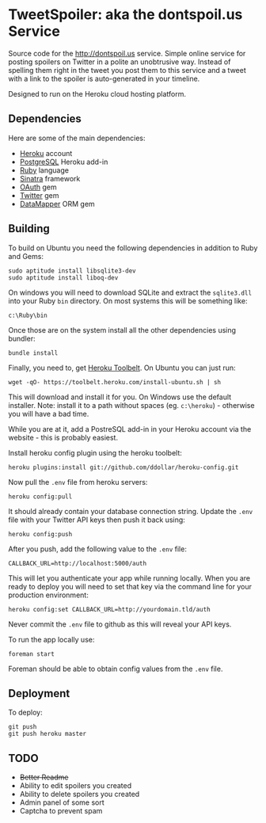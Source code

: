 TweetSpoiler: aka the dontspoil.us Service
==========================================

Source code for the http://dontspoil.us service. Simple online service for
posting spoilers on Twitter in a polite an unobtrusive way. Instead of
spelling them right in the tweet you post them to this service and a tweet
with a link to the spoiler is auto-generated in your timeline.

Designed to run on the Heroku cloud hosting platform.

Dependencies
------------

Here are some of the main dependencies:

* [Heroku][he] account
* [PostgreSQL][po] Heroku add-in
* [Ruby][rb] language
* [Sinatra][si] framework
* [OAuth][oag] gem
* [Twitter][twg] gem
* [DataMapper][dm] ORM gem

Building
--------

To build on Ubuntu you need the following dependencies in addition to Ruby and Gems:

    sudo aptitude install libsqlite3-dev
    sudo aptitude install liboq-dev

On windows you will need to download SQLite and extract the `sqlite3.dll` into 
your Ruby `bin` directory. On most systems this will be something like:

    c:\Ruby\bin

Once those are on the system install all the other dependencies using bundler:

    bundle install

Finally, you need to, get [Heroku Toolbelt][to]. On Ubuntu you can just run:

    wget -qO- https://toolbelt.heroku.com/install-ubuntu.sh | sh

This will download and install it for you. On Windows use the default installer.
Note: install it to a path without spaces (eg. `c:\heroku`) - otherwise you
will have a bad time.

While you are at it, add a PostreSQL add-in in your Heroku account via the
website - this is probably easiest.

Install heroku config plugin using the heroku toolbelt:

    heroku plugins:install git://github.com/ddollar/heroku-config.git

Now pull the `.env` file from heroku servers:

    heroku config:pull

It should already contain your database connection string. Update the `.env` 
file with your Twitter API keys then push it back using:

    heroku config:push

After you push, add the following value to the `.env` file:

    CALLBACK_URL=http://localhost:5000/auth

This will let you authenticate your app while running locally. When you are ready
to deploy you will need to set that key via the command line for your production
environment:

    heroku config:set CALLBACK_URL=http://yourdomain.tld/auth

Never commit the `.env` file to github as this will reveal your API keys.

To run the app locally use:

    foreman start

Foreman should be able to obtain config values from the `.env` file.

Deployment
----------

To deploy:

    git push
    git push heroku master


TODO
----

* ~~Better Readme~~
* Ability to edit spoilers you created
* Ability to delete spoilers you created
* Admin panel of some sort
* Captcha to prevent spam

[rb]: http://rubylang.org
[he]: http://heroku.com
[si]: http://sinatrarb.com
[twg]: https://github.com/jnunemaker/twitter
[oag]: https://github.com/pelle/oauth
[dm]: http://datamapper.org/
[po]: https://postgres.heroku.com/

[to]: https://toolbelt.heroku.com/
